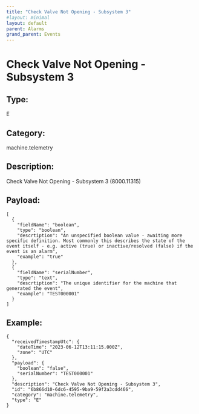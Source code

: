 ```yaml
---
title: "Check Valve Not Opening - Subsystem 3"
#layout: minimal
layout: default
parent: Alarms
grand_parent: Events
---
```


# Check Valve Not Opening - Subsystem 3

## Type:

E

## Category:

machine.telemetry

## Description: 

Check Valve Not Opening - Subsystem 3 (8000.11315)

## Payload:

```
[
  {
    "fieldName": "boolean",
    "type": "boolean",
    "descrtiption": "An unspecified boolean value - awaiting more specific definition. Most commonly this describes the state of the event itself - e.g. active (true) or inactive/resolved (false) if the event is an alarm",
    "example": "true"
  },
  {
    "fieldName": "serialNumber",
    "type": "text",
    "descrtiption": "The unique identifier for the machine that generated the event",
    "example": "TEST000001"
  }
]
```

## Example:

```
{
  "receivedTimestampUtc": {
    "dateTime": "2023-06-12T13:11:15.000Z",
    "zone": "UTC"
  },
  "payload": {
    "boolean": "false",
    "serialNumber": "TEST000001"
  },
  "description": "Check Valve Not Opening - Subsystem 3",
  "id": "6b866d10-6dc6-4595-9ba9-59f2a3cdd466",
  "category": "machine.telemetry",
  "type": "E"
}
```
